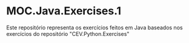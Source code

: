 # MOC.Java.Exercises.1
Este repositório representa os exercícios feitos em Java baseados nos exercícios do repositório "CEV.Python.Exercises"
